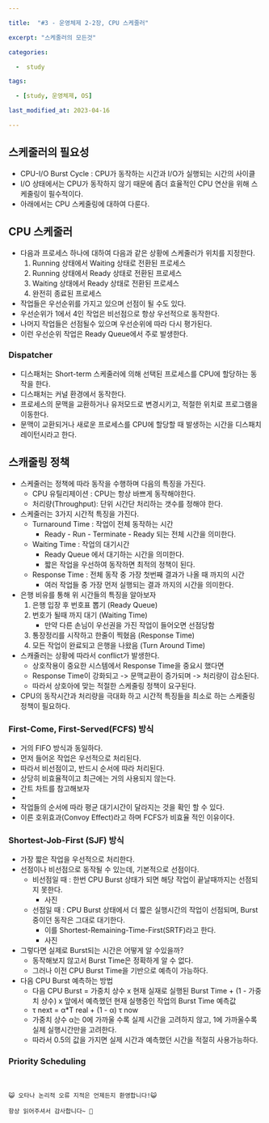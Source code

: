 ```yaml
---

title:  "#3 - 운영체제 2-2장, CPU 스케줄러" 

excerpt: "스케줄러의 모든것"

categories:

  -  study

tags:

  - [study, 운영체제, OS]

last_modified_at: 2023-04-16

---
```



## 스케줄러의 필요성
 + CPU-I/O Burst Cycle : CPU가 동작하는 시간과 I/O가 실행되는 시간의 사이클
 + I/O 상태에서는 CPU가 동작하지 않기 때문에 좀더 효율적인 CPU 연산을 위해 스케줄링이 필수적이다.
 + 아래에서는 CPU 스케줄링에 대하여 다룬다.
 
 ## CPU 스케줄러
 + 다음과 프로세스 하나에 대하여 다음과 같은 상황에 스케줄러가 위치를 지정한다.
     1. Running 상태에서 Waiting 상태로 전환된 프로세스
     2. Running 상태에서 Ready 상태로 전환된 프로세스
     3. Waiting 상태에서 Ready 상태로 전환된 프로세스
     4. 완전히 종료된 프로세스
 + 작업들은 우선순위를 가지고 있으며 선점이 될 수도 있다.
 + 우선순위가 1에서 4인 작업은 비선점으로 항상 우선적으로 동작한다.
 + 나머지 작업들은 선점될수 있으며 우선순위에 따라 다시 평가된다.
 + 이런 우선순위 작업은 Ready Queue에서 주로 발생한다.

### Dispatcher
 + 디스패처는 Short-term 스케줄러에 의해 선택된 프로세스를 CPU에 할당하는 동작을 한다.
 + 디스패처는 커널 환경에서 동작한다.
 + 프로세스의 문맥을 교환하거나 유저모드로 변경시키고, 적절한 위치로 프로그램을 이동한다.
 + 문맥이 교환되거나 새로운 프로세스를 CPU에 할당할 때 발생하는 시간을 디스패치 레이턴시라고 한다.
 
 
 ## 스캐줄링 정책
 + 스케줄러는 정책에 따라 동작을 수행하며 다음의 특징을 가진다.
     + CPU 유틸리제이션 : CPU는 항상 바쁘게 동작해야한다.
     + 처리량(Throughput): 단위 시간단 처리하는 갯수를 정해야 한다.
 + 스케줄러는 3가지 시간적 특징을 가진다.
     + Turnaround Time : 작업이 전체 동작하는 시간
         + Ready - Run - Terminate - Ready 되는 전체 시간을 의미한다.
     + Waiting Time : 작업의 대기시간
         + Ready Queue 에서 대기하는 시간을 의미한다.
         + 짧은 작업을 우선하여 동작하면 최적의 정책이 된다.
     + Response Time : 전체 동작 중 가장 첫번째 결과가 나올 때 까지의 시간
         + 여러 작업들 중 가장 먼저 실행되는 결과 까지의 시간을 의미한다.
 + 은행 비유를 통해 위 시간들의 특징을 알아보자
     1. 은행 입장 후 번호표 뽑기 (Ready Queue)
     2. 번호가 될때 까지 대기 (Waiting Time)
         + 만약 다른 손님이 우선권을 가진 작업이 들어오면 선점당함
     3. 통장정리를 시작하고 한줄이 찍혔음 (Response Time)
     4. 모든 작업이 완료되고 은행을 나왔음 (Turn Around Time)
+ 스캐줄러는 상황에 따라서 conflict가 발생한다.
    + 상호작용이 중요한 시스템에서 Response Time을 중요시 했다면
    + Response Time이 강화되고 -> 문맥교환이 증가되며 -> 처리량이 감소된다.
    + 따라서 상호아에 맞는 적절한 스케줄링 정책이 요구된다.
+ CPU의 동작시간과 처리량을 극대화 하고 시간적 특징들을 최소로 하는 스케줄링 정책이 필요하다.

### First-Come, First-Served(FCFS) 방식
 + 거의 FIFO 방식과 동일하다.
 + 먼저 들어온 작업은 우선적으로 처리된다.
 + 따라서 비선점이고, 반드시 순서에 따라 처리된다.
 + 상당히 비효율적이고 최근에는 거의 사용되지 않는다.
 + 간트 차트를 참고해보자
 + 
 + 작업들의 순서에 따라 평균 대기시간이 달라지는 것을 확인 할 수 있다.
 + 이른 호위효과(Convoy Effect)라고 하며 FCFS가 비효율 적인 이유이다.

### Shortest-Job-First (SJF) 방식
 + 가장 짧은 작업을 우선적으로 처리한다.
 + 선점이나 비선점으로 동작될 수 있는데, 기본적으로 선점이다.
     + 비선점일 때 : 한번 CPU Burst 상태가 되면 해당 작업이 끝날때까지는 선점되지 못한다.
         + 사진
     + 선점일 때 : CPU Burst 상태에서 더 짧은 실행시간의 작업이 선점되며, Burst 중이던 동작은 그대로 대기한다.
         + 이를 Shortest-Remaining-Time-First(SRTF)라고 한다.
         + 사진
 + 그렇다면 실제로 Burst되는 시간은 어떻게 알 수있을까?
     + 동작해보지 않고서 Burst Time은 정확하게 알 수 없다.
     + 그러나 이전 CPU Burst Time을 기반으로 예측이 가능하다.
 + 다음 CPU Burst 예측하는 방법
     + 다음 CPU Burst = 가중치 상수 x 현재 실재로 실행된 Burst Time + (1 - 가중치 상수) x 앞에서 예측했던 현재 실행중인 작업의 Burst Time 예측값
     + τ next = α*T real + (1 - α) τ now
     + 가중치 상수 α는 0에 가까울 수록 실제 시간을 고려하지 않고, 1에 가까울수록 실제 실행시간만을 고려한다.
     + 따라서 0.5의 값을 가지면 실제 시간과 예측했던 시간을 적절히 사용가능하다.

### Priority Scheduling



<br>

    😺 오타나 논리적 오류 지적은 언제든지 환영합니다!😺   

    항상 읽어주셔서 감사합니다~ 🙏
